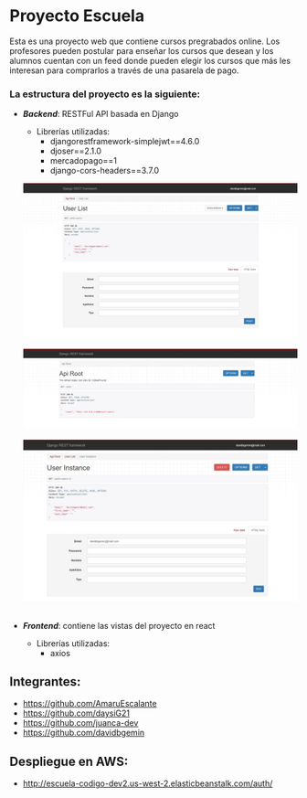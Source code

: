 # Proyecto Escuela

Esta es una proyecto web que contiene cursos pregrabados online. Los profesores pueden postular para enseñar los cursos que desean y los alumnos cuentan con un feed donde pueden elegir los cursos que más les interesan para comprarlos a través de una pasarela de pago.

### La estructura del proyecto es la siguiente:
- ***Backend***: RESTFul API basada en Django
    - Librerías utilizadas:
        - djangorestframework-simplejwt==4.6.0
        - djoser==2.1.0
        - mercadopago==1
        - django-cors-headers==3.7.0
    
    ![](capturas_proyecto/1.jpg)
    &nbsp;
    ![](capturas_proyecto/2.jpg)
    &nbsp;
    ![](capturas_proyecto/3.jpg)
    &nbsp;
- ***Frontend***: contiene las vistas del proyecto en react
    - Librerías utilizadas:
        - axios

## Integrantes:
- https://github.com/AmaruEscalante
- https://github.com/daysiG21
- https://github.com/juanca-dev
- https://github.com/davidbgemin

## Despliegue en AWS:
- http://escuela-codigo-dev2.us-west-2.elasticbeanstalk.com/auth/
